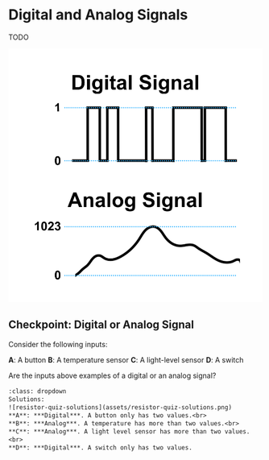 # Digital and Analog Signals

TODO

![digital-analog-signal](assets/digital-analog-signal.png)

## Checkpoint: Digital or Analog Signal

Consider the following inputs:

**A**: A button
**B**: A temperature sensor
**C**: A light-level sensor
**D**: A switch

Are the inputs above examples of a digital or an analog signal?

```{admonition} Click here to reveal the solutions.
:class: dropdown
Solutions:
![resistor-quiz-solutions](assets/resistor-quiz-solutions.png)
**A**: ***Digital***. A button only has two values.<br>
**B**: ***Analog***. A temperature has more than two values.<br>
**C**: ***Analog***. A light level sensor has more than two values.<br>
**D**: ***Digital***. A switch only has two values.
```